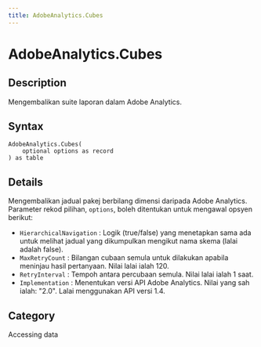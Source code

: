 ```yaml
---
title: AdobeAnalytics.Cubes
---
```


# AdobeAnalytics.Cubes


## Description

Mengembalikan suite laporan dalam Adobe Analytics.


## Syntax

```powerquery
AdobeAnalytics.Cubes(
    optional options as record
) as table
```


## Details

Mengembalikan jadual pakej berbilang dimensi daripada Adobe Analytics. Parameter rekod pilihan, <code>options</code>, boleh ditentukan untuk mengawal opsyen berikut:    <ul><li><code>HierarchicalNavigation</code> : Logik (true/false) yang menetapkan sama ada untuk melihat jadual yang dikumpulkan mengikut nama skema (lalai adalah false).</li><li><code>MaxRetryCount</code> : Bilangan cubaan semula untuk dilakukan apabila meninjau hasil pertanyaan. Nilai lalai ialah 120.</li><li><code>RetryInterval</code> : Tempoh antara percubaan semula. Nilai lalai ialah 1 saat.</li><li><code>Implementation</code> : Menentukan versi API Adobe Analytics. Nilai yang sah ialah: &quot;2.0&quot;. Lalai menggunakan API versi 1.4.</li></ul>    



## Category
Accessing data
